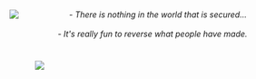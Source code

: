 <h1 align="center"><img align="left" src="https://orhun.dev/img/crow.png"></h1>
        <center>
            <em> - There is nothing in the world that is secured...
            <br><br> - It's really fun to reverse what people have made. </em>
        </center>
<h1 align="center"></h1>
<img style="margin-left: 45px;" src="https://github-readme-stats.vercel.app/api/top-langs/?username=Enoki-K&layout=compact&theme=bear" />
